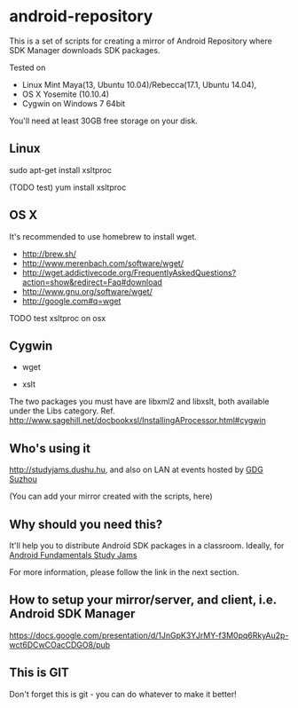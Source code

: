 # android-repository

This is a set of scripts for creating a mirror of Android Repository where SDK Manager downloads SDK packages.

Tested on 

* Linux Mint Maya(13, Ubuntu 10.04)/Rebecca(17.1, Ubuntu 14.04),
* OS X Yosemite (10.10.4)
* Cygwin on Windows 7 64bit

You'll need at least 30GB free storage on your disk.

## Linux

sudo apt-get install xsltproc

(TODO test) yum install xsltproc

## OS X

It's recommended to use homebrew to install wget.

* http://brew.sh/
* http://www.merenbach.com/software/wget/
* http://wget.addictivecode.org/FrequentlyAskedQuestions?action=show&redirect=Faq#download
* http://www.gnu.org/software/wget/
* http://google.com#q=wget

TODO test xsltproc on osx

## Cygwin

 * wget

 * xslt

 The two packages you must have are libxml2 and libxslt, both available under the Libs category.
 Ref. http://www.sagehill.net/docbookxsl/InstallingAProcessor.html#cygwin

## Who's using it

http://studyjams.dushu.hu, and also on LAN at events hosted by [GDG Suzhou](https://plus.google.com/100160462017014431473/)

(You can add your mirror created with the scripts, here)

## Why should you need this?

It'll help you to distribute Android SDK packages in a classroom. Ideally, for [Android Fundamentals Study Jams](http://www.googledevelopersstudyjams.com/)

For more information, please follow the link in the next section.

## How to setup your mirror/server, and client, i.e. Android SDK Manager

https://docs.google.com/presentation/d/1JnGpK3YJrMY-f3M0pq6RkyAu2p-wct6DCwCOacCDGO8/pub

## This is GIT

Don't forget this is git - you can do whatever to make it better!

